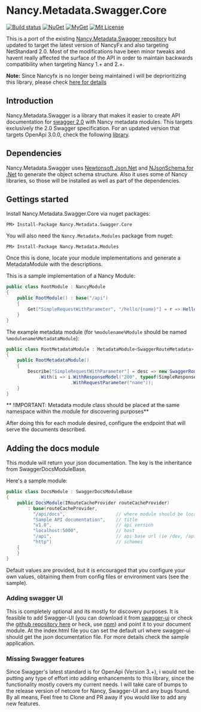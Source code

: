 # Nancy.Metadata.Swagger.Core

[![Build status][build-svg]][build] [![NuGet][nuget-svg]][nuget] [![MyGet][myget-img]][myget] [![Mit License][mit-img]][mit]

This is a port of the existing [Nancy.Metadata.Swagger repository](https://github.com/HackandCraft/Nancy.Metadata.Swagger) but updated to target the latest version of NancyFx and also targeting NetStandard 2.0. Most of the modifications have been minor tweaks and havent really affected the surface of the API in order to maintain backwards compatibility when targeting Nancy 1.+ and 2.+.

__Note:__ Since Nancyfx is no longer being maintained i will be deprioritizing this library, please check [here for details](https://github.com/NancyFx/Nancy/issues/3010)

## Introduction

Nancy.Metadata.Swagger is a library that makes it easier to create API documentation for [swagger 2.0](http://swagger.io/) with Nancy metadata modules. This targets exclusively the 2.0 Swagger specification. For an updated version that targets OpenApi 3.0.0, check the following [library](https://github.com/Jaxelr/Nancy.Metadata.OpenApi).

## Dependencies

Nancy.Metadata.Swagger uses [Newtonsoft Json.Net](https://www.newtonsoft.com/json) and [NJsonSchema for .Net](https://github.com/RSuter/NJsonSchema) to generate the object schema structure. Also it uses some of Nancy libraries, so those will be installed as well as part of the dependencies.

## Gettings started

Install Nancy.Metadata.Swagger.Core via nuget packages:

    PM> Install-Package Nancy.Metadata.Swagger.Core

You will also need the `Nancy.Metadata.Modules` package from nuget:

	PM> Install-Package Nancy.Metadata.Modules

Once this is done, locate your module implementations and generate a MetadataModule with the descriptions.

This is a sample implementation of a Nancy Module:

```c#
public class RootModule : NancyModule
{
    public RootModule() : base("/api")
    {
        Get["SimpleRequestWithParameter", "/hello/{name}"] = r => Hello(r.name);
    }
}
```
The example metadata module (for ``%modulename%Module`` should be named ``%modulename%MetadataModule``):

```c#
public class RootMetadataModule : MetadataModule<SwaggerRouteMetadata>
{
    public RootMetadataModule()
    {
        Describe["SimpleRequestWithParameter"] = desc => new SwaggerRouteMetadata(desc)
            .With(i => i.WithResponseModel("200", typeof(SimpleResponseModel), "Sample response")
                        .WithRequestParameter("name"));
    }
}
```

** !IMPORTANT: Metadata module class should be placed at the same namespace within the module for discovering purposes**

After doing this for each module desired, configure the endpoint that will serve the documents described.

## Adding the docs module

This module will return your json documentation. The key is the inheritance from SwaggerDocsModuleBase.

Here's a sample module:

```c#
public class DocsModule : SwaggerDocsModuleBase
{
    public DocsModule(IRouteCacheProvider routeCacheProvider)
        : base(routeCacheProvider,
          "/api/docs",                   // where module should be located
          "Sample API documentation",    // title
          "v1.0",                        // api version
          "localhost:5000",              // host
          "/api",                        // api base url (ie /dev, /api)
          "http")                        // schemes
    {
    }
}
```

Default values are provided, but it is encouraged that you configure your own values, obtaining them from config files or environment vars (see the sample).

### Adding swagger UI

This is completely optional and its mostly for discovery purposes. It is feasible to add Swagger-UI (you can download it from [swagger-ui](http://swagger.io/swagger-ui/) or check the [github repository here](https://github.com/swagger-api/swagger-ui) or heck, use [npm](https://www.npmjs.com/package/swagger-ui)) and point it to your document module. At the index.html file you can set the default url where swagger-ui should get the json documentation file. 
For more details check the sample application.

### Missing Swagger features

Since Swagger's latest standard is for OpenApi (Version 3.+), i would not be putting any type of effort into adding enhancements to this library, since the functionality mostly covers my current needs. I will take care of bumps to the release version of netcore for Nancy, Swagger-UI and any bugs found. By all means, Feel free to Clone and PR away if you would like to add any new features.

[mit-img]: http://img.shields.io/badge/License-MIT-blue.svg
[mit]: https://github.com/Jaxelr/Nancy.Metadata.Swagger.Core/blob/master/LICENSE
[build]: https://ci.appveyor.com/project/Jaxelr/nancy-metadata-swagger-core/branch/master
[build-svg]: https://ci.appveyor.com/api/projects/status/gkqlkxk28ig0r443/branch/master?svg=true
[nuget]: https://www.nuget.org/packages/Nancy.Metadata.Swagger.Core
[nuget-svg]: https://img.shields.io/nuget/v/Nancy.Metadata.Swagger.Core.svg
[myget-img]: https://img.shields.io/myget/nancy-metadata-swagger/v/Nancy.Metadata.Swagger.Core.svg
[myget]: https://www.myget.org/feed/nancy-metadata-swagger/package/nuget/Nancy.Metadata.Swagger.Core
